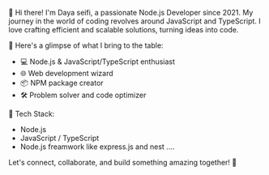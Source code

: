👋 Hi there! I'm Daya seifi, a passionate Node.js Developer since 2021. My journey in the world of coding revolves around JavaScript and TypeScript. I love crafting efficient and scalable solutions, turning ideas into code.

🚀 Here's a glimpse of what I bring to the table:
- 💻 Node.js & JavaScript/TypeScript enthusiast
- 🌐 Web development wizard
- 📦 NPM package creator
- 🛠️ Problem solver and code optimizer

🔧 Tech Stack:
- Node.js
- JavaScript / TypeScript
- Node.js freamwork like express.js and nest ....

Let's connect, collaborate, and build something amazing together! 🚀
